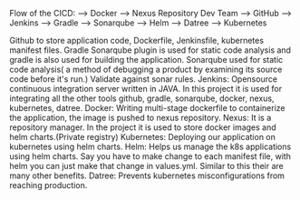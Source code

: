 Flow of the CICD:
                                --> Docker --> Nexus Repository
Dev Team --> GitHub --> Jenkins --> Gradle --> Sonarqube
                                --> Helm --> Datree --> Kubernetes


Github to store application code, Dockerfile, Jenkinsfile, kubernetes manifest files.
Gradle Sonarqube plugin is used for static code analysis and gradle is also used for building the application.
Sonarqube used for static code analysis( a method of debugging a product by examining its source code before it's run.) Validate against sonar rules.
Jenkins: Opensource continuous integration server written in JAVA. In this project it is used for integrating all the other tools github, gradle, sonarqube, docker, nexus, kubernetes, datree.
Docker: Writing multi-stage dockerfile to containerize the application, the image is pushed to nexus repository.
Nexus: It is a repository manager. In the project it is used to store docker images and helm charts.(Private registry)
Kubernetes: Deploying our application on kubernetes using helm charts.
Helm: Helps us manage the k8s applications using helm charts. Say you have to make change to each manifest file, with helm you can just make that change in values.yml. Similar to this their are many other benefits.
Datree: Prevents kubernetes misconfigurations from reaching production.


